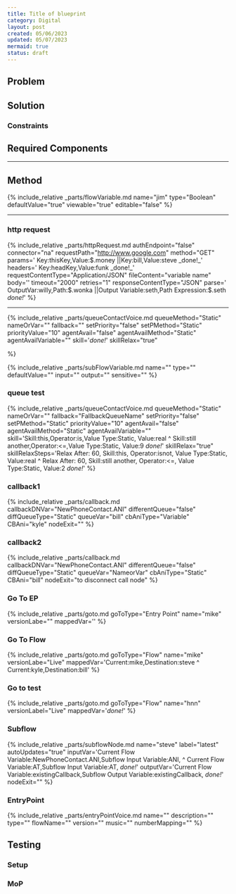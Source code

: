 ```yaml
---
title: Title of blueprint
category: Digital
layout: post
created: 05/06/2023
updated: 05/07/2023
mermaid: true
status: draft
---
```


## Problem

## Solution

### Constraints

## Required Components


---

## Method
{% include_relative _parts/flowVariable.md
name="jim"
type="Boolean"
defaultValue="true"
viewable="true"
editable="false"
%}

---


### http request
{% include_relative _parts/httpRequest.md
authEndpoint="false"
connector="na"
requestPath="http://www.google.com"
method="GET"
params='
Key:thisKey,Value:$.money
||Key:bill,Value:steve
_done!_'
headers='
Key:headKey,Value:funk
_done!_'
requestContentType="Application/JSON"
fileContent="variable name"
body=''
timeout="2000"
retries="1"
responseContentType="JSON"
parse='
OutputVar:willy,Path:$.wonka
||Output Variable:seth,Path Expression:$.seth
_done!_'
%}

---

{% include_relative _parts/queueContactVoice.md
queueMethod="Static"
nameOrVar=""
fallback=""
setPriority="false"
setPMethod="Static"
priorityValue="10"
agentAvail="false"
agentAvailMethod="Static"
agentAvailVariable=""
skill='_done!_'
skillRelax="true"

%}


{% include_relative _parts/subFlowVariable.md
name=""
type=""
defaultValue=""
input=""
output=""
sensitive=""
%}

### queue test
{% include_relative _parts/queueContactVoice.md
queueMethod="Static"
nameOrVar=""
fallback="FallbackQueueName"
setPriority="false"
setPMethod="Static"
priorityValue="10"
agentAvail="false"
agentAvailMethod="Static"
agentAvailVariable=""
skill='Skill:this,Operator:is,Value Type:Static, Value:real  ^ Skill:still another,Operator:<=,Value Type:Static, Value:9  _done!_'
skillRelax="true"
skillRelaxSteps='Relax After: 60, Skill:this, Operator:isnot, Value Type:Static, Value:real  ^ Relax After: 60, Skill:still another, Operator:<=, Value Type:Static, Value:2  _done!_'
%}


### callback1 
{% include_relative _parts/callback.md
callbackDNVar="NewPhoneContact.ANI"
differentQueue="false"
diffQueueType="Static"
queueVar="bill"
cbAniType="Variable"
CBAni="kyle"
nodeExit=""
%}

### callback2
{% include_relative _parts/callback.md
callbackDNVar="NewPhoneContact.ANI"
differentQueue="false"
diffQueueType="Static"
queueVar="NameorVar"
cbAniType="Static"
CBAni="bill"
nodeExit="to disconnect call node"
%}

### Go To EP
{% include_relative _parts/goto.md
goToType="Entry Point"
name="mike"
versionLabe=""
mappedVar=''
%}


### Go To Flow

{% include_relative _parts/goto.md
goToType="Flow"
name="mike"
versionLabe="Live"
mappedVar='Current:mike,Destination:steve 
^ Current:kyle,Destination:bill'
%}

### Go to test
{% include_relative _parts/goto.md
goToType="Flow"
name="hnn"
versionLabel="Live"
mappedVar='_done!_'
%}

### Subflow
{% include_relative _parts/subflowNode.md
name="steve"
label="latest"
autoUpdates="true"
inputVar='Current Flow Variable:NewPhoneContact.ANI,Subflow Input Variable:ANI,
^ Current Flow Variable:AT,Subflow Input Variable:AT,
_done!_'
outputVar='Current Flow Variable:existingCallback,Subflow Output Variable:existingCallback,
_done!_'
nodeExit=""
%}


### EntryPoint
{% include_relative _parts/entryPointVoice.md
name=""
description=""
type=""
flowName=""
version=""
music=""
numberMapping=""
%}

## Testing

### Setup

### MoP
